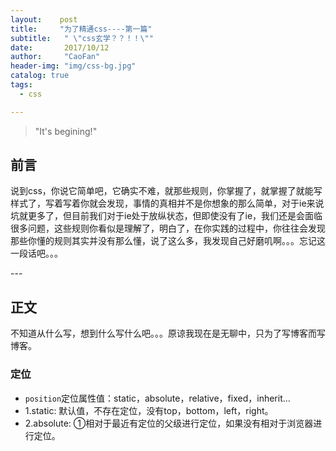 ```yaml
---
layout:    post
title:     "为了精通css----第一篇"
subtitle:   " \"css玄学？？！！\""
date:       2017/10/12
author:     "CaoFan"
header-img: "img/css-bg.jpg"
catalog: true
tags:
  - css

---
```


>"It's begining!"   


## 前言

说到css，你说它简单吧，它确实不难，就那些规则，你掌握了，就掌握了就能写样式了，写着写着你就会发现，事情的真相并不是你想象的那么简单，对于ie来说坑就更多了，但目前我们对于ie处于放纵状态，但即使没有了ie，我们还是会面临很多问题，这些规则你看似是理解了，明白了，在你实践的过程中，你往往会发现那些你懂的规则其实并没有那么懂，说了这么多，我发现自己好磨叽啊。。。忘记这一段话吧。。。

<p id="build"></p>
---

## 正文   

不知道从什么写，想到什么写什么吧。。。原谅我现在是无聊中，只为了写博客而写博客。      
 
### 定位

* `position`定位属性值：static，absolute，relative，fixed，inherit...       
* 1.static: 默认值，不存在定位，没有top，bottom，left，right。       
* 2.absolute: ①相对于最近有定位的父级进行定位，如果没有相对于浏览器进行定位。  
